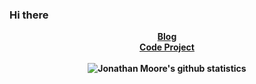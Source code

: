 ### Hi there 

<center>
  
[<b>Blog</b>]()
<br>
[<b>Code Project<b>](https://www.codeproject.com/script/Membership/View.aspx?mid=527156)
<br>
<br>
  <img src="https://github-readme-stats.vercel.app/api?username=jonathanchapmanmoore-t&count_private=true" alt="Jonathan Moore's github statistics"></center>
